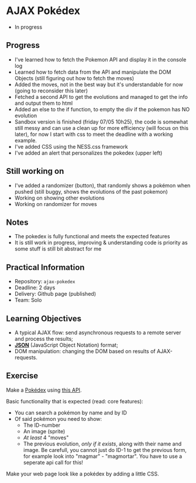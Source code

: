 # AJAX Pokédex

* In progress

## Progress
* I've learned how to fetch the Pokemon API and display it in the console log
* Learned how to fetch data from the API and manipulate the DOM Objects (still figuring out how to fetch the moves)
* Added the moves, not in the best way but it's understandable for now (going to reconsider this later)
* Fetched a second API to get the evolutions and managed to get the info and output them to html
* Added an else to the if function, to empty the div if the pokemon has NO evolution
* Sandbox version is finished (friday 07/05 10h25), the code is somewhat still messy and can use a clean up for more efficiency (will focus on this later), for now I start with css to meet the deadline with a working example.
* I've added CSS using the NESS.css framework
* I've added an alert that personalizes the pokedex (upper left)

## Still working on
* I've added a randomizer (button), that randomly shows a pokémon when pushed (still buggy, shows the evolutions of the past pokemon)
* Working on showing other evolutions
* Working on randomizer for moves

## Notes
* The pokedex is fully functional and meets the expected features
* It is still work in progress, improving & understanding code is priority as some stuff is still bit abstract for me

## Practical Information

* Repository: `ajax-pokedex`
* Deadline: 2 days
* Delivery: Github page (published)
* Team: Solo

## Learning Objectives

* A typical AJAX flow: send asynchronous requests to a remote server and process the results;
* **[JSON](https://www.w3schools.com/js/js_json_intro.asp)** (JavaScript Object Notation) format;
* DOM manipulation: changing the DOM based on results of AJAX-requests.

## Exercise

Make a [Pokédex](https://www.google.com/search?q=pokedex&source=lnms&tbm=isch&sa=X&ved=0ahUKEwiRtNT3-vDfAhWDy6QKHd1cBD4Q_AUIDigB&biw=1300&bih=968#imgrc=_) using [this API](https://pokeapi.co/).

Basic functionality that is expected (read: core features):
* You can search a pokémon by name and by ID
* Of said pokémon you need to show:
    * The ID-number
    * An image (sprite)
    * _At least_ 4 "moves"
    * The previous evolution, _only if it exists_, along with their name and image. Be carefull, you cannot just do ID-1 to get the previous form, for example look into "magmar" - "magmortar". You have to use a seperate api call for this!

Make your web page look like a pokédex by adding a little CSS.